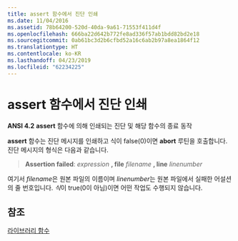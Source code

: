 ```yaml
---
title: assert 함수에서 진단 인쇄
ms.date: 11/04/2016
ms.assetid: 78b64200-520d-40da-9a61-71553f411d4f
ms.openlocfilehash: 666ba22d642b772fe8ad336f57ab1bdd82bd2e18
ms.sourcegitcommit: 0ab61bc3d2b6cfbd52a16c6ab2b97a8ea1864f12
ms.translationtype: HT
ms.contentlocale: ko-KR
ms.lasthandoff: 04/23/2019
ms.locfileid: "62234225"
---
```

# <a name="diagnostic-printed-by-the-assert-function"></a>assert 함수에서 진단 인쇄

**ANSI 4.2** **assert** 함수에 의해 인쇄되는 진단 및 해당 함수의 종료 동작

**assert** 함수는 진단 메시지를 인쇄하고 식이 false(0)이면 **abort** 루틴을 호출합니다. 진단 메시지의 형식은 다음과 같습니다.

> **Assertion failed**: <em>expression</em> **, file** <em>filename</em> **, line** *linenumber*

여기서 *filename*은 원본 파일의 이름이며 *linenumber*는 원본 파일에서 실패한 어설션의 줄 번호입니다. *식*이 true(0이 아님)이면 어떤 작업도 수행되지 않습니다.

## <a name="see-also"></a>참조

[라이브러리 함수](../c-language/library-functions.md)
